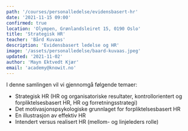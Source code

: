 ```yaml
---
path: '/courses/personalledelse/evidensbasert-hr'
date: '2021-11-15 09:00'
confirmed: true
location: 'Olympen, Grønlandsleiret 15, 0190 Oslo'
title: 'Strategisk HR'
teacher: 'Bård Kuvaas'
description: 'Evidensbasert ledelse og HR'
image: '/assets/personalledelse/baard-kuvaas.jpeg'
updated: '2021-11-02'
author: 'Mayn Ektvedt Kjær'
email: 'academy@knowit.no'
---
```


I denne samlingen vil vi gjennomgå følgende temaer:

- Strategisk HR (HR og organisatoriske resultater, kontrollorientert og
  forpliktelsesbasert HR, HR og forretningsstrategi)
- Det motivasjonspsykologiske grunnlaget for forpliktelsesbasert HR
- En illustrasjon av effektiv HR
- Intendert versus realisert HR (mellom- og linjeleders rolle)
